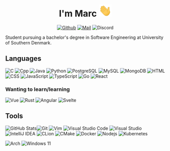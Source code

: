 <div align="center">

# I'm Marc <img src="https://raw.githubusercontent.com/ABSphreak/ABSphreak/master/gifs/Hi.gif" width="40px"/>

[![Github](https://img.shields.io/badge/-VerySalted-0e0e0e?style=flat-square&logo=GitHub&logoColor=white&link=github.com/VerySalted)](https://github.com/VerySalted)
[![Mail](https://img.shields.io/badge/-marcuspldk@gmail.com-840010?style=flat-square&logo=gmail&logoColor=white&link=mailto:marcuspldk@gmail.com)](mailto:marcuspldk@gmail.com)
![Discord](https://img.shields.io/badge/-Salted%231337-7289da?style=flat-square&logo=Discord&logoColor=white)

</div>

Student pursuing a bachelor's degree in Software Engineering at University of Southern Denmark.

## Languages

![C](https://img.shields.io/badge/C-a9b9cb?style=flat-square&logo=C&logoColor=white)
![Cpp](https://img.shields.io/badge/C++-649ad2?style=flat-square&logo=C%2b%2b&logoColor=white) 
![Java](https://img.shields.io/badge/Java-f89917?style=flat-square&logo=Java&logoColor=white) 
![Python](https://img.shields.io/badge/Python-3474a5?style=flat-square&logo=Python&logoColor=white) 
![PostgreSQL](https://img.shields.io/badge/PostgreSQL-326690?style=flat-square&logo=postgresql&logoColor=white)
![MySQL](https://img.shields.io/badge/MySQL-00618a?style=flat-square&logo=mysql&logoColor=white)
![MongoDB](https://img.shields.io/badge/MongoDB-4bae3d?style=flat-square&logo=mongodb&logoColor=white)
![HTML](https://img.shields.io/badge/HTML-f16524?style=flat-square&logo=HTML5&logoColor=white) 
![CSS](https://img.shields.io/badge/CSS-264de4?style=flat-square&logo=css3&logoColor=white)
![JavaScript](https://img.shields.io/badge/JavaScript-f7e018?style=flat-square&logo=JavaScript&logoColor=white) 
![TypeScript](https://img.shields.io/badge/TypeScript-2d79c7?style=flat-square&logo=TypeScript&logoColor=white)
![Go](https://img.shields.io/badge/Go-00aed8?style=flat-square&logo=go&logoColor=white)
![React](https://img.shields.io/badge/React-61dafb?style=flat-square&logo=react&logoColor=white)

### Wanting to learn/learning
![Vue](https://img.shields.io/badge/Vue-4FC08D?style=flat-square&logo=vuedotjs&logoColor=white)
![Rust](https://img.shields.io/badge/Rust-f74c00?style=flat-square&logo=Rust&logoColor=white)
![Angular](https://img.shields.io/badge/Angular-DD0031?style=flat-square&logo=angular&logoColor=white)
![Svelte](https://img.shields.io/badge/Svelte-FF3E00?style=flat-square&logo=svelte&logoColor=white)

## Tools

<img align="left" alt="GitHub Stats" src="https://github-readme-stats.vercel.app/api?username=verysalted&show_icons=true&theme=dark" />

![Git](https://img.shields.io/badge/Git-f05030?style=flat-square&logo=git&logoColor=white) 
![Vim](https://img.shields.io/badge/Vim-00758f?style=flat-square&logo=vim&logoColor=white) 
![Visual Studio Code](https://img.shields.io/badge/Visual_Studio_Code-0179cb?style=flat-square&logo=Visual-Studio-Code&logoColor=white) 
![Visual Studio](https://img.shields.io/badge/Visual_Studio-875fc6?style=flat-square&logo=Visual-Studio&logoColor=white) 
![IntelliJ IDEA](https://img.shields.io/badge/IntelliJ%20IDEA-000000?style=flat-square&logo=intellij-idea&logoColor=white) 
![CLion](https://img.shields.io/badge/CLion-22d88f?style=flat-square&logo=jetbrains&logoColor=white)
![CMake](https://img.shields.io/badge/CMake-3465a7?style=flat-square&logo=cmake&logoColor=white)
![Docker](https://img.shields.io/badge/Docker-2496ed?style=flat-square&logo=docker&logoColor=white)
![Nodejs](https://img.shields.io/badge/Nodejs-90c53f?style=flat-square&logo=node.js&logoColor=white)
![Kubernetes](https://img.shields.io/badge/Kubernetes-326ce5?style=flat-square&logo=kubernetes&logoColor=white)

![Arch](http://img.shields.io/badge/-Arch_Linux-1793d1?style=flat-square&logo=archlinux&logoColor=white)
![Windows 11](http://img.shields.io/badge/-Windows_11-0077db?style=flat-square&logo=windows&logoColor=white)
